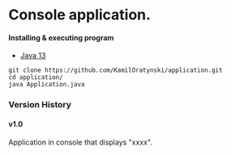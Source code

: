 # Console application.
#### Installing & executing program
* [Java 13](https://www.oracle.com/java/technologies/javase/jdk13-archive-downloads.html)

```
git clone https://github.com/KamilOratynski/application.git
cd application/
java Application.java
```

### Version History
#### v1.0
Application in console that displays "xxxx".
